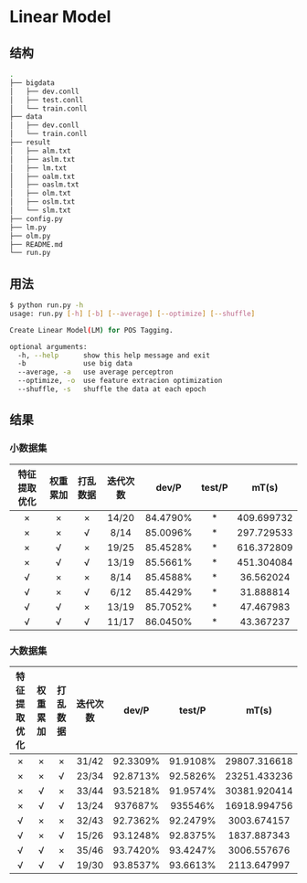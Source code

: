 # Linear Model

## 结构

```sh
.
├── bigdata
│   ├── dev.conll
│   ├── test.conll
│   └── train.conll
├── data
│   ├── dev.conll
│   └── train.conll
├── result
│   ├── alm.txt
│   ├── aslm.txt
│   ├── lm.txt
│   ├── oalm.txt
│   ├── oaslm.txt
│   ├── olm.txt
│   ├── oslm.txt
│   └── slm.txt
├── config.py
├── lm.py
├── olm.py
├── README.md
└── run.py
```

## 用法

```sh
$ python run.py -h
usage: run.py [-h] [-b] [--average] [--optimize] [--shuffle]

Create Linear Model(LM) for POS Tagging.

optional arguments:
  -h, --help      show this help message and exit
  -b              use big data
  --average, -a   use average perceptron
  --optimize, -o  use feature extracion optimization
  --shuffle, -s   shuffle the data at each epoch
```

## 结果

### 小数据集

| 特征提取优化 | 权重累加 | 打乱数据 | 迭代次数 |  dev/P   | test/P |   mT(s)    |
| :----------: | :------: | :------: | :------: | :------: | :----: | :--------: |
|      ×       |    ×     |    ×     |  14/20   | 84.4790% |   *    | 409.699732 |
|      ×       |    ×     |    √     |   8/14   | 85.0096% |   *    | 297.729533 |
|      ×       |    √     |    ×     |  19/25   | 85.4528% |   *    | 616.372809 |
|      ×       |    √     |    √     |  13/19   | 85.5661% |   *    | 451.304084 |
|      √       |    ×     |    ×     |   8/14   | 85.4588% |   *    | 36.562024  |
|      √       |    ×     |    √     |   6/12   | 85.4429% |   *    | 31.888814  |
|      √       |    √     |    ×     |  13/19   | 85.7052% |   *    | 47.467983  |
|      √       |    √     |    √     |  11/17   | 86.0450% |   *    | 43.367237  |

### 大数据集

| 特征提取优化 | 权重累加 | 打乱数据 | 迭代次数 |  dev/P   |  test/P  |    mT(s)     |
| :----------: | :------: | :------: | :------: | :------: | :------: | :----------: |
|      ×       |    ×     |    ×     |  31/42   | 92.3309% | 91.9108% | 29807.316618 |
|      ×       |    ×     |    √     |  23/34   | 92.8713% | 92.5826% | 23251.433236 |
|      ×       |    √     |    ×     |  33/44   | 93.5218% | 91.9574% | 30381.920414 |
|      ×       |    √     |    √     |  13/24   | 937687%  | 935546%  | 16918.994756 |
|      √       |    ×     |    ×     |  32/43   | 92.7362% | 92.2479% | 3003.674157  |
|      √       |    ×     |    √     |  15/26   | 93.1248% | 92.8375% | 1837.887343  |
|      √       |    √     |    ×     |  35/46   | 93.7420% | 93.4247% | 3006.557676  |
|      √       |    √     |    √     |  19/30   | 93.8537% | 93.6613% | 2113.647997  |